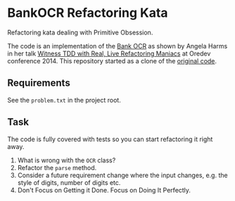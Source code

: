 # BankOCR Refactoring Kata

Refactoring kata dealing with Primitive Obsession.

The code is an implementation of the [Bank OCR](https://codingdojo.org/kata/BankOCR/)
as shown by Angela Harms in her talk [Witness TDD with Real, Live Refactoring Maniacs](https://vimeo.com/111289425)
at Oredev conference 2014. 
This repository started as a clone of the [original code](https://github.com/maitria/ocr-kata).

## Requirements

See the `problem.txt` in the project root.

## Task

The code is fully covered with tests so you can start refactoring it right away.

1. What is wrong with the `OCR` class?
1. Refactor the `parse` method.
1. Consider a future requirement change where the input changes, e.g. the style of digits, number of digits etc.
1. Don't Focus on Getting it Done. Focus on Doing It Perfectly.

